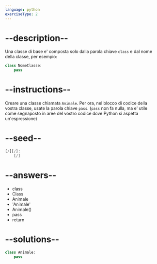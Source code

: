 ```yaml
---
language: python
exerciseType: 2
---
```


# --description--

Una classe di base e' composta solo dalla parola chiave `class` e dal nome della classe, per esempio:
```python
class NomeClasse:
    pass
```

# --instructions--

Creare una classe chiamata `Animale`.
Per ora, nel blocco di codice della vostra classe, usate la parola chiave `pass`.
(`pass` non fa nulla, ma e' utile come segnaposto in aree del vostro codice dove Python si aspetta un'espressione)

# --seed--

```python
[/][/]:
    [/]
```

# --answers--

- class 
- Class 
- Animale
- 'Animale'
- Animale()
- pass
- return

# --solutions--

```python
class Animale:
    pass
```
